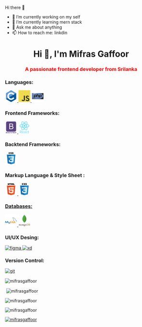 Hi there 👋


- 🔭 I’m currently working on my self
- 🌱 I’m currently learning mern stack
- 💬 Ask me about anything
- 📫 How to reach me: linkdin

<h1 align="center">Hi 👋, I'm Mifras Gaffoor</h1>
<h3 align="center" style="color:red;">A passionate frontend developer from Srilanka</h3>



<h3 align="left">Languages:</h3>
 <a href="https://www.cprogramming.com/" target="_blank"> <img src="https://raw.githubusercontent.com/devicons/devicon/master/icons/c/c-original.svg" alt="c" width="40" height="40"/> </a><a href="https://developer.mozilla.org/en-US/docs/Web/JavaScript" target="_blank"> <img src="https://raw.githubusercontent.com/devicons/devicon/master/icons/javascript/javascript-original.svg" alt="javascript" width="40px" height="40px"/> </a><a href="https://www.php.net" target="_blank"> <img src="https://raw.githubusercontent.com/devicons/devicon/master/icons/php/php-original.svg" alt="php" width="40" height="40"/> </a>
<h3 align="left">Frontend Frameworks:</h3>
<p align="left"> <a href="https://getbootstrap.com" target="_blank"> <img src="https://raw.githubusercontent.com/devicons/devicon/master/icons/bootstrap/bootstrap-plain-wordmark.svg" alt="bootstrap" width="40" height="40"/> </a> <a href="https://reactjs.org/" target="_blank"> <img src="https://raw.githubusercontent.com/devicons/devicon/master/icons/react/react-original-wordmark.svg" alt="react" width="40" height="40"/> </a>
 
 <h3 align="left">Backtend Frameworks:</h3>
 <a href="https://www.w3schools.com/css/" target="_blank"> <img src="https://raw.githubusercontent.com/devicons/devicon/master/icons/css3/css3-original-wordmark.svg" alt="css3" width="40" height="40"/> </a>
 
 <h3 align="left"> Markup Language & Style Sheet :</h3>
  <a href="https://www.w3.org/html/" target="_blank"> <img src="https://raw.githubusercontent.com/devicons/devicon/master/icons/html5/html5-original-wordmark.svg" alt="html5" width="40" height="40"/> </a> 
  <a href="https://www.w3schools.com/css/" target="_blank"> <img src="https://raw.githubusercontent.com/devicons/devicon/master/icons/css3/css3-original-wordmark.svg" alt="css3" width="40" height="40"/> 
 
 <h3 align="left">Databases:</h3>
 <a href="https://www.mysql.com/" target="_blank"> <img src="https://raw.githubusercontent.com/devicons/devicon/master/icons/mysql/mysql-original-wordmark.svg" alt="mysql" width="40" height="40"/> </a>
  <a href="https://www.mongodb.com/" target="_blank"> <img src="https://raw.githubusercontent.com/devicons/devicon/master/icons/mongodb/mongodb-original-wordmark.svg" alt="mongodb" width="40" height="40"/> </a>
 
  <h3 align="left">UI/UX Desing:</h3>
  </a> <a href="https://www.figma.com/" target="_blank"> <img src="https://www.vectorlogo.zone/logos/figma/figma-icon.svg" alt="figma" width="40" height="40"/> </a> 
   <a href="https://www.adobe.com/products/xd.html" target="_blank"> <img src="https://cdn.worldvectorlogo.com/logos/adobe-xd.svg" alt="xd" width="40" height="40"/> </a>
  
  <h3 align="left">Version Control:</h3>
  <a href="https://git-scm.com/" target="_blank"> <img src="https://www.vectorlogo.zone/logos/git-scm/git-scm-icon.svg" alt="git" width="40" height="40"/> </a>
  



<p><img align="center" src="https://github-readme-stats.vercel.app/api/top-langs?username=mifrasgaffoor&show_icons=true&locale=en&layout=compact" alt="mifrasgaffoor" />
 <p>&nbsp;<img align="center" src="https://github-readme-stats.vercel.app/api?username=mifrasgaffoor&show_icons=true&locale=en" alt="mifrasgaffoor" /></p>

<p><img align="center" src="https://github-readme-streak-stats.herokuapp.com/?user=mifrasgaffoor&" alt="mifrasgaffoor" /></p>

<p align="left"> <img src="https://komarev.com/ghpvc/?username=mifrasgaffoor&label=Profile%20views&color=0e75b6&style=flat" alt="mifrasgaffoor" /> </p>


<p align="left"> <a href="https://github.com/ryo-ma/github-profile-trophy"><img src="https://github-profile-trophy.vercel.app/?username=mifrasgaffoor" alt="mifrasgaffoor" /></a> </p>

  

